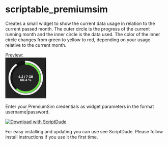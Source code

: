 # scriptable_premiumsim
Creates a small widget to show the current data usage in relation to the current passed month.
The outer circle is the progress of the current running month and the inner circle is the data used.
The color of the inner circle changes from green to yellow to red, depending on your usage relative to the current month.

Preview:<br/>
<img src="https://github.com/BergenSoft/scriptable_premiumsim/raw/main/Preview.jpg" height="128" />


Enter your PremiumSim credentials as widget parameters in the format username|password.

[![Download with ScriptDude](https://scriptdu.de/download.svg)](https://scriptdu.de/?name=PremiumSim&source=https%3A%2F%2Fraw.githubusercontent.com%2FBergenSoft%2Fscriptable_premiumsim%2Fmain%2FPremiumSim.js&docs=https%3A%2F%2Fgithub.com%2FBergenSoft%2Fscriptable_premiumsim#installation)

For easy installing and updating you can use see ScriptDude. Please follow install instructions if you use it the first time.

